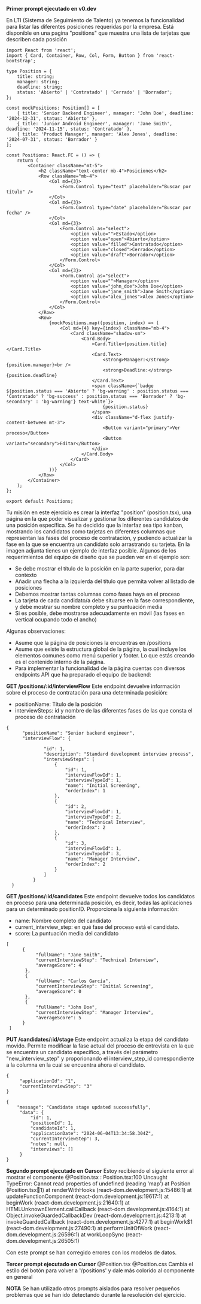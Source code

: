 **Primer prompt ejecutado en v0.dev**

En LTI (Sistema de Seguimiento de Talento) ya tenemos la funcionalidad para listar las diferentes posiciones requeridas por la empresa. Está disponible en una pagina "positions" que muestra una lista de tarjetas que describen cada posición
```
import React from 'react';
import { Card, Container, Row, Col, Form, Button } from 'react-bootstrap';

type Position = {
    title: string;
    manager: string;
    deadline: string;
    status: 'Abierto' | 'Contratado' | 'Cerrado' | 'Borrador';
};

const mockPositions: Position[] = [
    { title: 'Senior Backend Engineer', manager: 'John Doe', deadline: '2024-12-31', status: 'Abierto' },
    { title: 'Junior Android Engineer', manager: 'Jane Smith', deadline: '2024-11-15', status: 'Contratado' },
    { title: 'Product Manager', manager: 'Alex Jones', deadline: '2024-07-31', status: 'Borrador' }
];

const Positions: React.FC = () => {
    return (
        <Container className="mt-5">
            <h2 className="text-center mb-4">Posiciones</h2>
            <Row className="mb-4">
                <Col md={3}>
                    <Form.Control type="text" placeholder="Buscar por título" />
                </Col>
                <Col md={3}>
                    <Form.Control type="date" placeholder="Buscar por fecha" />
                </Col>
                <Col md={3}>
                    <Form.Control as="select">
                        <option value="">Estado</option>
                        <option value="open">Abierto</option>
                        <option value="filled">Contratado</option>
                        <option value="closed">Cerrado</option>
                        <option value="draft">Borrador</option>
                    </Form.Control>
                </Col>
                <Col md={3}>
                    <Form.Control as="select">
                        <option value="">Manager</option>
                        <option value="john_doe">John Doe</option>
                        <option value="jane_smith">Jane Smith</option>
                        <option value="alex_jones">Alex Jones</option>
                    </Form.Control>
                </Col>
            </Row>
            <Row>
                {mockPositions.map((position, index) => (
                    <Col md={4} key={index} className="mb-4">
                        <Card className="shadow-sm">
                            <Card.Body>
                                <Card.Title>{position.title}</Card.Title>
                                <Card.Text>
                                    <strong>Manager:</strong> {position.manager}<br />
                                    <strong>Deadline:</strong> {position.deadline}
                                </Card.Text>
                                <span className={`badge ${position.status === 'Abierto' ? 'bg-warning' : position.status === 'Contratado' ? 'bg-success' : position.status === 'Borrador' ? 'bg-secondary' : 'bg-warning'} text-white`}>
                                    {position.status}
                                </span>
                                <div className="d-flex justify-content-between mt-3">
                                    <Button variant="primary">Ver proceso</Button>
                                    <Button variant="secondary">Editar</Button>
                                </div>
                            </Card.Body>
                        </Card>
                    </Col>
                ))}
            </Row>
        </Container>
    );
};

export default Positions;
```
Tu misión en este ejercicio es crear la interfaz "position" (position.tsx), una página en la que poder visualizar y gestionar los diferentes candidatos de una posición específica.
Se ha decidido que la interfaz sea tipo kanban, mostrando los candidatos como tarjetas en diferentes columnas que representan las fases del proceso de contratación, y pudiendo actualizar la fase en la que se encuentra un candidato solo arrastrando su tarjeta. En la imagen adjunta tienes un ejemplo de interfaz posible.
Algunos de los requerimientos del equipo de diseño que se pueden ver en el ejemplo son:

- Se debe mostrar el título de la posición en la parte superior, para dar contexto
- Añadir una flecha a la izquierda del título que permita volver al listado de posiciones
- Debemos mostrar tantas columnas como fases haya en el proceso
- La tarjeta de cada candidato/a debe situarse en la fase correspondiente, y debe mostrar su nombre completo y su puntuación media
- Si es posible, debe mostrarse adecuadamente en móvil (las fases en vertical ocupando todo el ancho)

Algunas observaciones:

- Asume que la página de posiciones la encuentras en /positions
- Asume que existe la estructura global de la página, la cual incluye los elementos comunes como menú superior y footer. Lo que estás creando es el contenido interno de la página.
- Para implementar la funcionalidad de la página cuentas con diversos endpoints API que ha preparado el equipo de backend:

**GET /positions/:id/interviewFlow**
Este endpoint devuelve información sobre el proceso de contratación para una determinada posición:
- positionName: Título de la posición
- interviewSteps: id y nombre de las diferentes fases de las que consta el proceso de contratación

```
{
      "positionName": "Senior backend engineer",
      "interviewFlow": {
              
              "id": 1,
              "description": "Standard development interview process",
              "interviewSteps": [
                  {
                      "id": 1,
                      "interviewFlowId": 1,
                      "interviewTypeId": 1,
                      "name": "Initial Screening",
                      "orderIndex": 1
                  },
                  {
                      "id": 2,
                      "interviewFlowId": 1,
                      "interviewTypeId": 2,
                      "name": "Technical Interview",
                      "orderIndex": 2
                  },
                  {
                      "id": 3,
                      "interviewFlowId": 1,
                      "interviewTypeId": 3,
                      "name": "Manager Interview",
                      "orderIndex": 2
                  }
              ]
          }
  }
```

**GET /positions/:id/candidates**
Este endpoint devuelve todos los candidatos en proceso para una determinada posición, es decir, todas las aplicaciones para un determinado positionID. Proporciona la siguiente información:
- name: Nombre completo del candidato
- current_interview_step: en qué fase del proceso está el candidato.
- score: La puntuación media del candidato

```
[
      {
           "fullName": "Jane Smith",
           "currentInterviewStep": "Technical Interview",
           "averageScore": 4
       },
       {
           "fullName": "Carlos García",
           "currentInterviewStep": "Initial Screening",
           "averageScore": 0            
       },        
       {
           "fullName": "John Doe",
           "currentInterviewStep": "Manager Interview",
           "averageScore": 5            
      }    
 ]
```

**PUT /candidates/:id/stage**
Este endpoint actualiza la etapa del candidato movido. Permite modificar la fase actual del proceso de entrevista en la que se encuentra un candidato específico, a través del parámetro "new_interview_step" y proporionando el interview_step_id correspondiente a la columna en la cual se encuentra ahora el candidato.

```
{
     "applicationId": "1",
     "currentInterviewStep": "3"
}
```
```
{    
    "message": "Candidate stage updated successfully",
     "data": {
         "id": 1,
         "positionId": 1,
         "candidateId": 1,
         "applicationDate": "2024-06-04T13:34:58.304Z",
         "currentInterviewStep": 3,
         "notes": null,
         "interviews": []    
     }
}
```

**Segundo prompt ejecutado en Cursor**
Estoy recibiendo el siguiente error al mostrar el componente @Position.tsx :
Position.tsx:100 Uncaught TypeError: Cannot read properties of undefined (reading 'map')
    at Position (Position.tsx:100:1)
    at renderWithHooks (react-dom.development.js:15486:1)
    at updateFunctionComponent (react-dom.development.js:19617:1)
    at beginWork (react-dom.development.js:21640:1)
    at HTMLUnknownElement.callCallback (react-dom.development.js:4164:1)
    at Object.invokeGuardedCallbackDev (react-dom.development.js:4213:1)
    at invokeGuardedCallback (react-dom.development.js:4277:1)
    at beginWork$1 (react-dom.development.js:27490:1)
    at performUnitOfWork (react-dom.development.js:26596:1)
    at workLoopSync (react-dom.development.js:26505:1)

Con este prompt se han corregido errores con los modelos de datos.

**Tercer prompt ejecutado en Cursor**
@Position.tsx  @Position.css Cambia el estilo del botón para volver a '/positions' y dale más colorido al componente en general

**NOTA**
Se han utilizado otros prompts aislados para resolver pequeños problemas que se han ido detectando durante la resolución del ejercicio.
